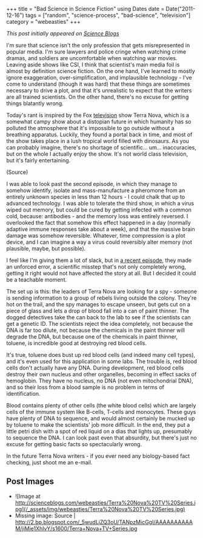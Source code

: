 +++
title = "Bad Science in Science Fiction"
using Dates
date = Date("2011-12-16")
tags = ["random", "science-process", "bad-science", "television"]
category = "webeasties"
+++

_This post initially appeared on [Science Blogs](http://scienceblogs.com/webeasties)_

I'm sure that science isn't the only profession that gets misrepresented in popular media. I'm sure lawyers and police cringe when watching crime dramas, and soldiers are uncomfortable when watching war movies. Leaving aside shows like CSI, I think that scientist's main media foil is almost by definition science fiction. On the one hand, I've learned to mostly ignore exaggeration, over-simplification, and implausible technology - I've come to understand (though it was hard) that these things are sometimes necessary to drive a plot, and that it's unrealistic to expect that the writers are all trained scientists. On the other hand, there's no excuse for getting things blatantly wrong.

Today's rant is inspired by the Fox [television](/tag/television) show Terra Nova, which is a somewhat campy show about a distopian future in which humanity has so polluted the atmosphere that it's impossible to go outside without a breathing apparatus. Luckily, they found a portal back in time, and most of the show takes place in a lush tropical world filled with dinosaurs. As you can probably imagine, there's no shortage of scientific... um... inaccuracies, but on the whole I actually enjoy the show. It's not world class television, but it's fairly entertaining. 

(Source)

I was able to look past the second episode, in which they manage to somehow identify, isolate and mass-manufacture a pheromone from an entirely unknown species in less than 12 hours - I could chalk that up to advanced technology. I was able to tolerate the third show, in which a virus wiped out memory, but could be cured by getting infected with a common cold, because: antibodies - and the memory loss was entirely reversed. I overlooked the fact that somehow this effect happened in a day (normally adaptive immune responses take about a week), and that the massive brain damage was somehow reversible. Whatever, time compression is a plot device, and I can imagine a way a virus could reversibly alter memory (not plausible, maybe, but possible).

I feel like I'm giving them a lot of slack, but in [a recent episode](http://www.fox.com/terranova/full-episodes/3501981/now-you-see-me), they made an unforced error, a scientific misstep that's not only completely wrong, getting it right would not have affected the story at all. But I decided it could be a teachable moment.

The set up is this: the leaders of Terra Nova are looking for a spy - someone is sending information to a group of rebels living outside the colony. They're hot on the trail, and the spy manages to escape unseen, but gets cut on a piece of glass and lets a drop of blood fall into a can of paint thinner. The dogged detectives take the can back to the lab to see if the scientists can get a genetic ID. The scientists reject the idea completely, not because the DNA is far too dilute, not because the chemicals in the paint thinner will degrade the DNA, but because one of the chemicals in paint thinner, toluene, is incredible good at destroying red blood cells.

It's true, toluene does bust up red blood cells (and indeed many cell types), and it's even used for this application in some labs. The trouble is, red blood cells don't actually have any DNA. During development, red blood cells destroy their own nucleus and other organelles, becoming in effect sacks of hemoglobin. They have no nucleus, no DNA (not even mitochondrial DNA), and so their loss from a blood sample is no problem in terms of identification.

Blood contains plenty of other cells (the white blood cells) which are largely cells of the immune system like B-cells, T-cells and monocytes. These guys have plenty of DNA to sequence, and would almost certainly be mucked up by toluene to make the scientists' job more difficult. In the end, they put a little petri dish with a spot of red liquid on a dias that lights up, presumably to sequence the DNA. I can look past even that absurdity, but there's just no excuse for getting basic facts so spectacularly wrong.

In the future Terra Nova writers - if you ever need any biology-based fact checking, just shoot me an e-mail.

      
  

 ## Post Images

- ![Image at http://scienceblogs.com/webeasties/Terra%20Nova%20TV%20Series.jpg](/_assets/img/webeasties/Terra%20Nova%20TV%20Series.jpg)
- Missing image: Source | http://2.bp.blogspot.com/_5wudLjZQ3oU/TANpzMicGgI/AAAAAAAAAAM/jiMie1XhIvY/s1600/Terra+Nova+TV+Series.jpg

